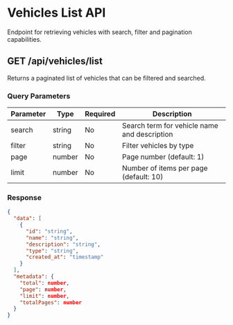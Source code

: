 # Vehicles List API

Endpoint for retrieving vehicles with search, filter and pagination capabilities.

## GET /api/vehicles/list

Returns a paginated list of vehicles that can be filtered and searched.

### Query Parameters

| Parameter | Type    | Required | Description                                      |
|-----------|---------|----------|--------------------------------------------------|
| search    | string  | No       | Search term for vehicle name and description     |
| filter    | string  | No       | Filter vehicles by type                          |
| page      | number  | No       | Page number (default: 1)                         |
| limit     | number  | No       | Number of items per page (default: 10)           |

### Response

```json
{
  "data": [
    {
      "id": "string",
      "name": "string",
      "description": "string",
      "type": "string",
      "created_at": "timestamp"
    }
  ],
  "metadata": {
    "total": number,
    "page": number,
    "limit": number,
    "totalPages": number
  }
}
